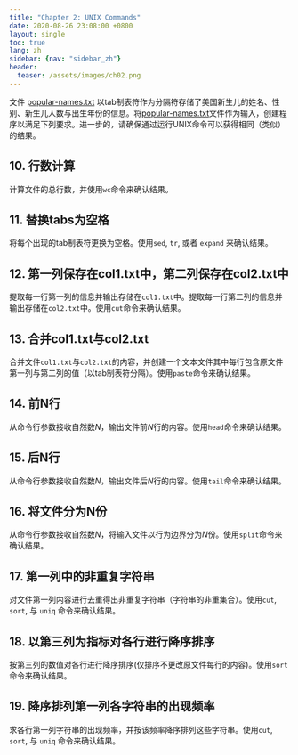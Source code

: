 ```yaml
---
title: "Chapter 2: UNIX Commands"
date: 2020-08-26 23:08:00 +0800
layout: single
toc: true
lang: zh
sidebar: {nav: "sidebar_zh"}
header:
  teaser: /assets/images/ch02.png
---
```


文件 [popular-names.txt](/data/popular-names.txt) 以tab制表符作为分隔符存储了美国新生儿的姓名、性别、新生儿人数与出生年份的信息。将[popular-names.txt](/data/popular-names.txt)文件作为输入，创建程序以满足下列要求。进一步的，请确保通过运行UNIX命令可以获得相同（类似）的结果。

## 10. 行数计算
计算文件的总行数，并使用`wc`命令来确认结果。

## 11. 替换tabs为空格
将每个出现的tab制表符更换为空格。使用`sed`, `tr`, 或者 `expand` 来确认结果。

## 12. 第一列保存在col1.txt中，第二列保存在col2.txt中
提取每一行第一列的信息并输出存储在`col1.txt`中。提取每一行第二列的信息并输出存储在`col2.txt`中。使用`cut`命令来确认结果。

## 13. 合并col1.txt与col2.txt
合并文件`col1.txt`与`col2.txt`的内容，并创建一个文本文件其中每行包含原文件第一列与第二列的值（以tab制表符分隔）。使用`paste`命令来确认结果。

## 14. 前N行
从命令行参数接收自然数$N$，输出文件前$N$行的内容。使用`head`命令来确认结果。

## 15. 后N行
从命令行参数接收自然数$N$，输出文件后$N$行的内容。使用`tail`命令来确认结果。

## 16. 将文件分为N份
从命令行参数接收自然数$N$，将输入文件以行为边界分为$N$份。使用`split`命令来确认结果。

## 17. 第一列中的非重复字符串
对文件第一列内容进行去重得出非重复字符串（字符串的非重集合）。使用`cut`, `sort`, 与 `uniq` 命令来确认结果。


## 18. 以第三列为指标对各行进行降序排序
按第三列的数值对各行进行降序排序(仅排序不更改原文件每行的内容)。使用`sort`命令来确认结果。

## 19. 降序排列第一列各字符串的出现频率
求各行第一列字符串的出现频率，并按该频率降序排列这些字符串。使用`cut`, `sort`, 与 `uniq` 命令来确认结果。